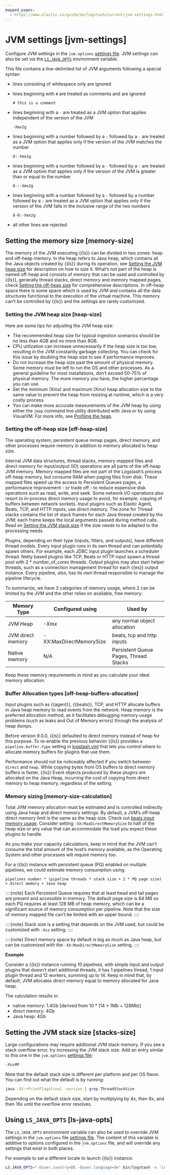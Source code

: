 ```yaml
---
mapped_pages:
  - https://www.elastic.co/guide/en/logstash/current/jvm-settings.html
---
```


# JVM settings [jvm-settings]

Configure JVM settings in the `jvm.options` [settings file](/reference/config-setting-files.md#settings-files). JVM settings can also be set via the [`LS_JAVA_OPTS`](#ls-java-opts) environment variable.

This file contains a line-delimited list of JVM arguments following a special syntax:

* lines consisting of whitespace only are ignored
* lines beginning with `#` are treated as comments and are ignored

    ```text
    # this is a comment
    ```

* lines beginning with a `-` are treated as a JVM option that applies independent of the version of the JVM

    ```text
    -Xmx2g
    ```

* lines beginning with a number followed by a `:` followed by a `-` are treated as a JVM option that applies only if the version of the JVM matches the number

    ```text
    8:-Xmx2g
    ```

* lines beginning with a number followed by a `-` followed by a `:` are treated as a JVM option that applies only if the version of the JVM is greater than or equal to the number

    ```text
    8-:-Xmx2g
    ```

* lines beginning with a number followed by a `-` followed by a number followed by a `:` are treated as a JVM option that applies only if the version of the JVM falls in the inclusive range of the two numbers

    ```text
    8-9:-Xmx2g
    ```

* all other lines are rejected

## Setting the memory size [memory-size]

The memory of the JVM executing {{ls}} can be divided in two zones: heap and off-heap memory. In the heap refers to Java heap, which contains all the Java objects created by {{ls}} during its operation, see [Setting the JVM heap size](#heap-size) for description on how to size it. What’s not part of the heap is named off-heap and consists of memory that can be used and controlled by {{ls}}, generally thread stacks, direct memory and memory mapped pages, check [Setting the off-heap size](#off-heap-size) for comprehensive descriptions. In off-heap space there is some space which is used by JVM and contains all the data structures functional to the execution of the virtual machine. This memory can’t be controlled by {{ls}} and the settings are rarely customized.

### Setting the JVM heap size [heap-size]

Here are some tips for adjusting the JVM heap size:

* The recommended heap size for typical ingestion scenarios should be no less than 4GB and no more than 8GB.
* CPU utilization can increase unnecessarily if the heap size is too low, resulting in the JVM constantly garbage collecting. You can check for this issue by doubling the heap size to see if performance improves.
* Do not increase the heap size past the amount of physical memory. Some memory must be left to run the OS and other processes.  As a general guideline for most installations, don’t exceed 50-75% of physical memory. The more memory you have, the higher percentage you can use.
* Set the minimum (Xms) and maximum (Xmx) heap allocation size to the same value to prevent the heap from resizing at runtime, which is a very costly process.
* You can make more accurate measurements of the JVM heap by using either the `jmap` command line utility distributed with Java or by using VisualVM. For more info, see [Profiling the heap](/reference/tuning-logstash.md#profiling-the-heap).


### Setting the off-heap size [off-heap-size]

The operating system, persistent queue mmap pages, direct memory, and other processes require memory in addition to memory allocated to heap size.

Internal JVM data structures, thread stacks, memory mapped files and direct memory for input/output (IO) operations are all parts of the off-heap JVM memory. Memory mapped files are not part of the Logstash’s process off-heap memory, but consume RAM when paging files from disk. These mapped files speed up the access to Persistent Queues pages, a performance improvement - or trade off - to reduce expensive disk operations such as read, write, and seek. Some network I/O operations also resort to in-process direct memory usage to avoid, for example, copying of buffers between network sockets. Input plugins such as Elastic Agent, Beats, TCP, and HTTP inputs, use direct memory. The zone for Thread stacks contains the list of stack frames for each Java thread created by the JVM; each frame keeps the local arguments passed during method calls. Read on [Setting the JVM stack size](#stacks-size) if the size needs to be adapted to the processing needs.

Plugins, depending on their type (inputs, filters, and outputs), have different thread models. Every input plugin runs in its own thread and can potentially spawn others. For example, each JDBC input plugin launches a scheduler thread. Netty based plugins like TCP, Beats or HTTP input spawn a thread pool with 2 * number_of_cores threads. Output plugins may also start helper threads, such as a connection management thread for each {{es}} output instance. Every pipeline, also, has its own thread responsible to manage the pipeline lifecycle.

To summarize, we have 3 categories of memory usage, where 2 can be limited by the JVM and the other relies on available, free memory:

| Memory Type | Configured using | Used by |
| --- | --- | --- |
| JVM Heap | -Xmx | any normal object allocation |
| JVM direct memory | -XX:MaxDirectMemorySize | beats, tcp and http inputs |
| Native memory | N/A | Persistent Queue Pages, Thread Stacks |

Keep these memory requirements in mind as you calculate your ideal memory allocation.


### Buffer Allocation types [off-heap-buffers-allocation]

Input plugins such as {{agent}}, {{beats}}, TCP, and HTTP allocate buffers in Java heap memory to read events from the network. Heap memory is the preferred allocation method, as it facilitates debugging memory usage problems (such as leaks and Out of Memory errors) through the analysis of heap dumps.

Before version 9.0.0, {{ls}} defaulted to direct memory instead of heap for this purpose. To re-enable the previous behavior {{ls}} provides a `pipeline.buffer.type` setting in [logstash.yml](/reference/logstash-settings-file.md) that lets you control where to allocate memory buffers for plugins that use them.

Performance should not be noticeably affected if you switch between `direct` and `heap`. While copying bytes from OS buffers to direct memory buffers is faster, {{ls}} Event objects produced by these plugins are allocated on the Java Heap, incurring the cost of copying from direct memory to heap memory, regardless of the setting.


### Memory sizing [memory-size-calculation]

Total JVM memory allocation must be estimated and is controlled indirectly using Java heap and direct memory settings. By default, a JVM’s off-heap direct memory limit is the same as the heap size. Check out [beats input memory usage](logstash-docs-md://lsr/plugins-inputs-beats.md#plugins-inputs-beats-memory). Consider setting `-XX:MaxDirectMemorySize` to half of the heap size or any value that can accommodate the load you expect these plugins to handle.

As you make your capacity calculations, keep in mind that the JVM can’t consume the total amount of the host’s memory available, as the Operating System and other processes will require memory too.

For a {{ls}} instance with persistent queue (PQ) enabled on multiple pipelines, we could estimate memory consumption using:

```text
pipelines number * (pipeline threads * stack size + 2 * PQ page size) + direct memory + Java heap
```

::::{note}
Each Persistent Queue requires that at least head and tail pages are present and accessible in memory. The default page size is 64 MB so each PQ requires at least 128 MB of heap memory, which can be a significant source of memory consumption per pipeline. Note that the size of memory mapped file can’t be limited with an upper bound.
::::


::::{note}
Stack size is a setting that depends on the JVM used, but could be customized with `-Xss` setting.
::::


::::{note}
Direct memory space by default is big as much as Java heap, but can be customized with the `-XX:MaxDirectMemorySize` setting.
::::


**Example**

Consider a {{ls}} instance running 10 pipelines, with simple input and output plugins that doesn’t start additional threads, it has 1 pipelines thread, 1 input plugin thread and 12 workers, summing up to 14. Keep in mind that, by default, JVM allocates direct memory equal to memory allocated for Java heap.

The calculation results in:

* native memory: 1.4Gb  [derived from 10 * (14 * 1Mb + 128Mb)]
* direct memory: 4Gb
* Java heap: 4Gb



## Setting the JVM stack size [stacks-size]

Large configurations may require additional JVM stack memory. If you see a stack overflow error, try increasing the JVM stack size. Add an entry similar to this one in the `jvm.options` [settings file](/reference/config-setting-files.md#settings-files):

```sh
-Xss4M
```

Note that the default stack size is different per platform and per OS flavor. You can find out what the default is by running:

```sh
java -XX:+PrintFlagsFinal -version | grep ThreadStackSize
```

Depending on the default stack size, start by multiplying by 4x, then 8x, and then 16x until the overflow error resolves.


## Using `LS_JAVA_OPTS` [ls-java-opts]

The `LS_JAVA_OPTS` environment variable can also be used to override JVM settings in the `jvm.options` file [settings file](/reference/config-setting-files.md#settings-files). The content of this variable is additive to options configured in the `jvm.options` file, and will override any settings that exist in both places.

For example to set a different locale to launch {{ls}} instance:

```sh
LS_JAVA_OPTS="-Duser.country=DE -Duser.language=de" bin/logstash -e 'input { stdin { codec => json } }'
```

